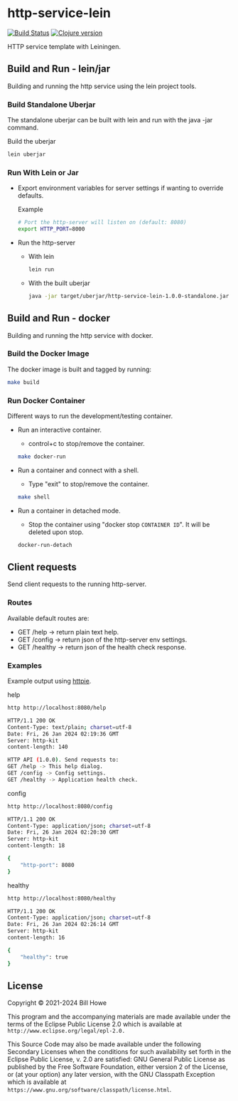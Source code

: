 # http-service-lein

[![Build Status][gh-actions-badge]][gh-actions] [![Clojure version][clojure-v]](project.clj)

HTTP service template with Leiningen.

## Build and Run - lein/jar

Building and running the http service using the lein project tools.

### Build Standalone Uberjar

The standalone uberjar can be built with lein and run with the java -jar command.

Build the uberjar

```bash
lein uberjar
```

### Run With Lein or Jar

* Export environment variables for server settings if wanting to override defaults.

  Example
  
  ```bash
  # Port the http-server will listen on (default: 8080)
  export HTTP_PORT=8000
  ```

* Run the http-server
  * With lein

    ```bash
    lein run
    ```

  * With the built uberjar

    ```bash
    java -jar target/uberjar/http-service-lein-1.0.0-standalone.jar
    ```

## Build and Run - docker

Building and running the http service with docker.

### Build the Docker Image

The docker image is built and tagged by running:

```bash
make build
```

### Run Docker Container

Different ways to run the development/testing container.

* Run an interactive container.
  * control+c to stop/remove the container.

  ```bash
  make docker-run
  ```

* Run a container and connect with a shell.
  * Type "exit" to stop/remove the container.

  ```bash
  make shell
  ```

* Run a container in detached mode.
  * Stop the container using "docker stop `CONTAINER ID`". It will be deleted upon stop.

  ```bash
  docker-run-detach
  ```

## Client requests

Send client requests to the running http-server.

### Routes

Available default routes are:

* GET /help  -> return plain text help.
* GET /config  -> return json of the http-server env settings.
* GET /healthy  -> return json of the health check response.

### Examples

Example output using [httpie](https://httpie.io/).

help

```bash
http http://localhost:8080/help

HTTP/1.1 200 OK
Content-Type: text/plain; charset=utf-8
Date: Fri, 26 Jan 2024 02:19:36 GMT
Server: http-kit
content-length: 140

HTTP API (1.0.0). Send requests to:
GET /help -> This help dialog.
GET /config -> Config settings.
GET /healthy -> Application health check.
```

config

```bash
http http://localhost:8080/config

HTTP/1.1 200 OK
Content-Type: application/json; charset=utf-8
Date: Fri, 26 Jan 2024 02:20:30 GMT
Server: http-kit
content-length: 18

{
    "http-port": 8080
}
```

healthy

```bash
http http://localhost:8080/healthy

HTTP/1.1 200 OK
Content-Type: application/json; charset=utf-8
Date: Fri, 26 Jan 2024 02:26:14 GMT
Server: http-kit
content-length: 16

{
    "healthy": true
}
```

## License

Copyright © 2021-2024 Bill Howe

This program and the accompanying materials are made available under the
terms of the Eclipse Public License 2.0 which is available at
`http://www.eclipse.org/legal/epl-2.0.`

This Source Code may also be made available under the following Secondary
Licenses when the conditions for such availability set forth in the Eclipse
Public License, v. 2.0 are satisfied: GNU General Public License as published by
the Free Software Foundation, either version 2 of the License, or (at your
option) any later version, with the GNU Classpath Exception which is available
at `https://www.gnu.org/software/classpath/license.html`.

<!-- Named page links below: /-->

[gh-actions-badge]: https://github.com/wdhowe/http-service-lein/workflows/ci%2Fcd/badge.svg
[gh-actions]: https://github.com/wdhowe/http-service-lein/actions
[clojure-v]: https://img.shields.io/badge/clojure-1.10.3-blue.svg
